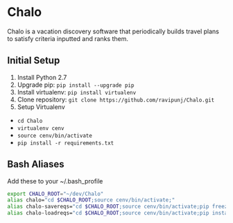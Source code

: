# Chalo
Chalo is a vacation discovery software that periodically builds travel plans to satisfy criteria inputted and ranks them.


## Initial Setup
1. Install Python 2.7
2. Upgrade pip: ```pip install --upgrade pip```
3. Install virtualenv: ```pip install virtualenv```
4. Clone repository: ```git clone https://github.com/ravipunj/Chalo.git```
5. Setup Virtualenv
  * ```cd Chalo```
  * ```virtualenv cenv```
  * ```source cenv/bin/activate```
  * ```pip install -r requirements.txt```

## Bash Aliases
Add these to your ~/.bash_profile

```bash
export CHALO_ROOT="~/dev/Chalo"
alias chalo="cd $CHALO_ROOT;source cenv/bin/activate;"
alias chalo-savereqs="cd $CHALO_ROOT;source cenv/bin/activate;pip freeze > requirements.txt;"
alias chalo-loadreqs="cd $CHALO_ROOT;source cenv/bin/activate;pip install -r requirements.txt;"
```
